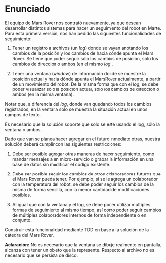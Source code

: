 # Enunciado

El equipo de Mars Rover nos contrató nuevamente, ya que desean desarrollar distintos sistemas para hacer un seguimiento del robot en Marte. Para esta primera versión, nos han pedido las siguientes funcionalidades de seguimiento:

1. Tener un registro a archivos (un *log*) donde se vayan anotando los cambios de la posición y los cambios de hacia dónde apunta el Mars Rover. Se tiene que poder seguir sólo los cambios de posición, sólo los cambios de dirección o ambos (en el mismo *log*).

2. Tener una ventana (*window*) de información donde se muestre la posición actual y hacia dónde apunta el MarsRover actualmente, a partir de un movimiento del robot. De la misma forma que con el *log*, se debe poder visualizar sólo la posición actual, sólo los cambios de dirección o ambos (en la misma ventana).

Notar que, a diferencia del *log*, donde van quedando todos los cambios registrados, en la ventana sólo se muestra la situación actual en unos campos de texto.

Es necesario que la solución soporte que solo se esté usando el log, sólo la ventana o ambos.

Dado que van se planea hacer agregar en el futuro inmediato otras, nuestra solución deberá cumplir con las siguientes restricciones:

1. Debe ser posible agregar otras maneras de hacer seguimiento, como mandar mensajes a un micro-servicio o grabar la información en una base de datos sin modificar el código existente.

2. Debe ser posible seguir los cambios de otros colaboradores futuros que el Mars Rover pueda tener. Por ejemplo, si se le agrega un colaborador con la temperatura del robot, se debe poder seguir los cambios de la misma de forma sencilla, con la menor cantidad de modificaciones posibles.

3. Al igual que con la ventana y el log, se debe poder utilizar múltiples formas de seguimiento al mismo tiempo, así como poder seguir cambios de múltiples colaboradores internos de forma independiente o en conjunto.

Construir esta funcionalidad mediante TDD en base a la solución de la cátedra del Mars Rover.

**Aclaración:** No es necesario que la ventana se dibuje realmente en pantalla, alcanza con tener un objeto que la represente. Respecto al archivo no es necesario que se persista de disco.
